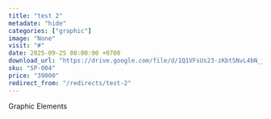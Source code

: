 ```yaml
---
title: "test 2"
metadate: "hide"
categories: ["graphic"]
image: "None"
visit: "#"
date: 2025-09-25 00:00:00 +0700
download_url: "https://drive.google.com/file/d/1Q1VFsUs23-zKbtSNvL4bN_jPDYNnmeMx/view?usp=drive_link"
sku: "SP-004"
price: "39000"
redirect_from: "/redirects/test-2"
---
```

Graphic Elements
